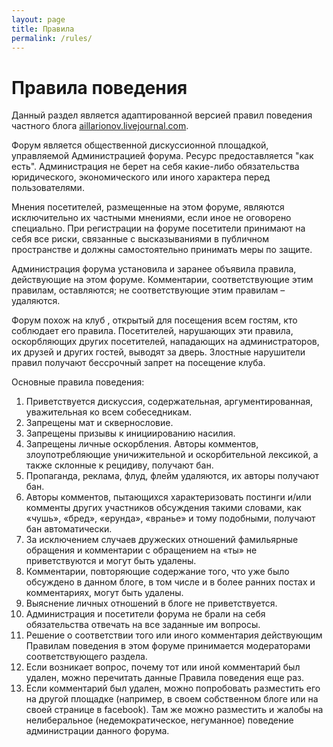 ```yaml
---
layout: page
title: Правила
permalink: /rules/
---
```

# Правила поведения

Данный раздел является адаптированной версией правил поведения частного блога [aillarionov.livejournal.com](http://aillarionov.livejournal.com/).

Форум является общественной дискуссионной площадкой, управляемой Администрацией форума. Ресурс предоставляется "как есть". Администрация не берет на себя какие-либо обязательства юридического, экономического или иного характера перед пользователями.

Мнения посетителей, размещенные на этом форуме, являются исключительно их частными мнениями, если иное не оговорено специально. При регистрации на форуме посетители принимают на себя все риски, связанные с высказываниями в публичном пространстве и должны самостоятельно принимать меры по защите. 

Администрация форума установила и заранее объявила правила, действующие на этом форуме. Комментарии, соответствующие этим правилам, оставляются; не соответствующие этим правилам – удаляются.

Форум похож на клуб , открытый для посещения всем гостям, кто соблюдает его правила. Посетителей, нарушающих эти правила, оскорбляющих других посетителей, нападающих на администраторов, их друзей и других гостей, выводят за дверь. Злостные нарушители правил получают бессрочный запрет на посещение клуба.

Основные правила поведения:

1. Приветствуется дискуссия, содержательная, аргументированная, уважительная ко всем собеседникам.
2. Запрещены мат и сквернословие.
3. Запрещены призывы к инициированию насилия.
4. Запрещены личные оскорбления. Авторы комментов, злоупотребляющие уничижительной и оскорбительной лексикой, а также склонные к рецидиву, получают бан.
5. Пропаганда, реклама, флуд, флейм удаляются, их авторы получают бан. 
6. Авторы комментов, пытающихся характеризовать постинги и/или комменты других участников обсуждения такими словами, как «чушь», «бред», «ерунда», «вранье» и тому подобными, получают бан автоматически.
7. За исключением случаев дружеских отношений фамильярные обращения и комментарии с обращением на «ты» не приветствуются и могут быть удалены.
8. Комментарии, повторяющие содержание того, что уже было обсуждено в данном блоге, в том числе и в более ранних постах и комментариях, могут быть удалены.
9. Выяснение личных отношений в блоге не приветствуется.
10. Администрация и посетители форума не брали на себя обязательства отвечать на все заданные им вопросы.
11. Решение о соответствии того или иного комментария действующим Правилам поведения в этом форуме принимается модераторами соответствующего раздела. 
12. Если возникает вопрос, почему тот или иной комментарий был удален, можно перечитать данные Правила поведения еще раз.
13. Если комментарий был удален, можно попробовать разместить его на другой площадке (например, в своем собственном блоге или на своей странице в facebook). Там же можно разместить и жалобы на нелиберальное (недемократическое, негуманное) поведение администрации данного форума.
